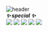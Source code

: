 ![header](https://capsule-render.vercel.app/api?type=rect&color=0:f0cac9,100:8fa6c6&height=200&section=header&text=Hi!%20I'm&fontSize=90&stroke=ffffff)<br>
                                              <i><strong>✨ _special_ ✨</i></strong> <br>
<img src="https://img.shields.io/badge/Adobe Photoshop-31A8FF?style=flat-square&logo=Adobe Photoshop&logoColor=white"/> 
<img src="https://img.shields.io/badge/JAVA-F7DF1E?style=flat-square&logo=JAVA&logoColor=white"/>
<img src="https://img.shields.io/badge/MySQL-4479A1?style=flat-square&logo=MySQL&logoColor=white"/>
<img src="https://img.shields.io/badge/IntelliJ IDEA-000000?style=flat-square&logo=IntelliJ IDEA&logoColor=white"/>
<img src="https://img.shields.io/badge/Spring-6DB33F?style=flat-square&logo=Spring&logoColor=white"/>

